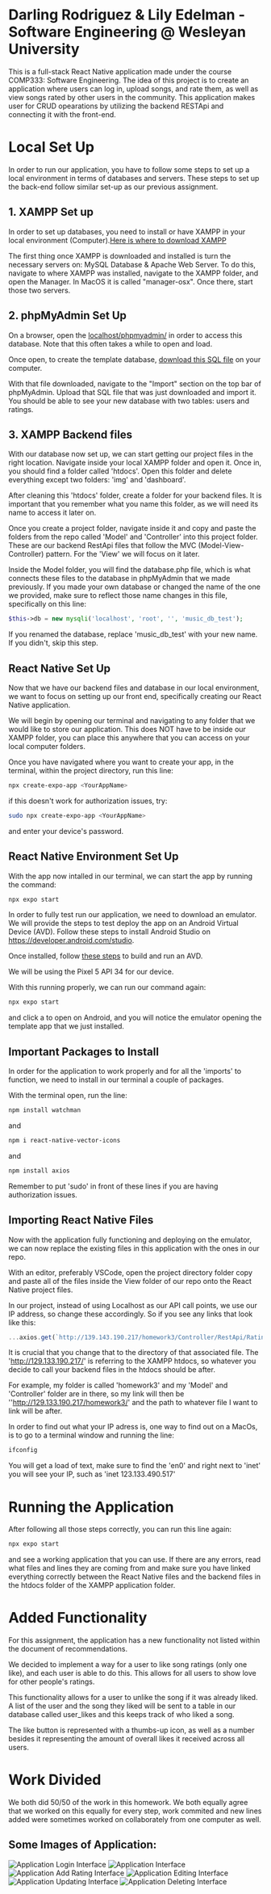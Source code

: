 # Darling Rodriguez & Lily Edelman - Software Engineering @ Wesleyan University

This is a full-stack React Native application made under the course COMP333: Software Engineering. The idea of this project is to create an application where users can log in, upload songs, and rate them, as well as view songs rated by other users in the community. This application makes user for CRUD opearations by utilizing the backend RESTApi and connecting it with the front-end.

# Local Set Up

In order to run our application, you have to follow some steps to set up a local environment in terms of databases and servers. These steps to set up the back-end follow similar set-up as our previous assignment.

## 1. XAMPP Set up

In order to set up databases, you need to install or have XAMPP in your local environment (Computer).[Here is where to download XAMPP](https://www.apachefriends.org/)

The first thing once XAMPP is downloaded and installed is turn the necessary servers on: MySQL Database & Apache Web Server. To do this, navigate to where XAMPP was installed, navigate to the XAMPP folder, and open the Manager. In MacOS it is called "manager-osx". Once there, start those two servers. 

## 2. phpMyAdmin Set Up

On a browser, open the [localhost/phpmyadmin/](http://localhost/phpmyadmin/) in order to access this database. Note that this often takes a while to open and load. 

Once open, to create the template database, [download this SQL file](./Other_Files/music_db_test.sql) on your computer. 

With that file downloaded, navigate to the "Import" section on the top bar of phpMyAdmin. Upload that SQL file that was just downloaded and import it. You should be able to see your new database with two tables: users and ratings.

## 3. XAMPP Backend files

With our database now set up, we can start getting our project files in the right location. Navigate inside your local XAMPP folder and open it. Once in, you should find a folder called 'htdocs'. Open this folder and delete everything except two folders: 'img' and 'dashboard'. 

After cleaning this 'htdocs' folder, create a folder for your backend files. It is important that you remember what you name this folder, as we will need its name to access it later on. 

Once you create a project folder, navigate inside it and copy and paste the folders from the repo called 'Model' and 'Controller' into this project folder. These are our backend RestApi files that follow the MVC (Model-View-Controller) pattern. For the 'View' we will focus on it later.

Inside the Model folder, you will find the database.php file, which is what connects these files to the database in phpMyAdmin that we made previously. If you made your own database or changed the name of the one we provided, make sure to reflect those name changes in this file, specifically on this line:

```php
$this->db = new mysqli('localhost', 'root', '', 'music_db_test');
```

If you renamed the database, replace 'music_db_test' with your new name. If you didn't, skip this step.

## React Native Set Up
Now that we have our backend files and database in our local environment, we want to focus on setting up our front end, specifically creating our React Native application.

We will begin by opening our terminal and navigating to any folder that we would like to store our application. This does NOT have to be inside our XAMPP folder, you can place this anywhere that you can access on your local computer folders.

Once you have navigated where you want to create your app, in the terminal, within the project directory, run this line:

```bash
npx create-expo-app <YourAppName>
```

if this doesn't work for authorization issues, try:

```bash
sudo npx create-expo-app <YourAppName>
```
and enter your device's password.

## React Native Environment Set Up

With the app now intalled in our terminal, we can start the app by running the command:

```bash
npx expo start
```

In order to fully test run our application, we need to download an emulator. We will provide the steps to test deploy the app on an Android Virtual Device (AVD). Follow these steps to install Android Studio on https://developer.android.com/studio.

Once installed, follow [these steps](https://developer.android.com/studio/run/managing-avds) to build and run an AVD.

We will be using the Pixel 5 API 34 for our device.

With this running properly, we can run our command again:
```bash
npx expo start
```
and click a to open on Android, and you will notice the emulator opening the template app that we just installed.

## Important Packages to Install

In order for the application to work properly and for all the 'imports' to function, we need to install in our terminal a couple of packages.

With the terminal open, run the line:

```bash
npm install watchman
```

and 

```bash
npm i react-native-vector-icons 
```
and
```bash
npm install axios
```

Remember to put 'sudo' in front of these lines if you are having authorization issues.

## Importing React Native Files

Now with the application fully functioning and deploying on the emulator, we can now replace the existing files in this application with the ones in our repo.

With an editor, preferably VSCode, open the project directory folder copy and paste all of the files inside the View folder of our repo onto the React Native project files. 

In our project, instead of using Localhost as our API call points, we use our IP address, so change these accordingly. So if you see any links that look like this:

```js
...axios.get(`http://139.143.190.217/homework3/Controller/RestApi/Ratings/Read_ratings.php`)...
```

It is crucial that you change that to the directory of that associated file. The 'http://129.133.190.217/' is referring to the XAMPP htdocs, so whatever you decide to call your backend files in the htdocs should be after.

For example, my folder is called 'homework3' and my 'Model' and 'Controller' folder are in there, so my link will then be ''http://129.133.190.217/homework3/' and the path to whatever file I want to link will be after. 

In order to find out what your IP adress is, one way to find out on a MacOs, is to go to a terminal window and running the line:

```bash
ifconfig
```

You will get a load of text, make sure to find the 'en0' and right next to 'inet' you will see your IP, such as 'inet 123.133.490.517'

# Running the Application

After following all those steps correctly, you can run this line again:
```bash
npx expo start
```

and see a working application that you can use. If there are any errors, read what files and lines they are coming from and make sure you have linked everything correctly between the React Native files and the backend files in the htdocs folder of the XAMPP application folder.


# Added Functionality

For this assignment, the application has a new functionality not listed within the document of recommendations.

We decided to implement a way for a user to like song ratings (only one like), and each user is able to do this. This allows for all users to show love for other people's ratings.

This functionality allows for a user to unlike the song if it was already liked. A list of the user and the song they liked will be sent to a table in our database called user_likes and this keeps track of who liked a song. 

The like button is represented with a thumbs-up icon, as well as a number besides it representing the amount of overall likes it received across all users.

# Work Divided
We both did 50/50 of the work in this homework. We both equally agree that we worked on this equally for every step, work commited and new lines added were sometimes worked on collaborately from one computer as well.


## Some Images of Application:

![Application Login Interface](./Other_Files/LoginSC.png)
![Application Interface](./Other_Files/InterfaceSC.png)
![Application Add Rating Interface](./Other_Files/AddRatingSC.png)
![Application Editing Interface](./Other_Files/EditingInterfaceSC.png)
![Application Updating Interface](./Other_Files/UpdateSC.png)
![Application Deleting Interface](./Other_Files/DeleteSC.png)
